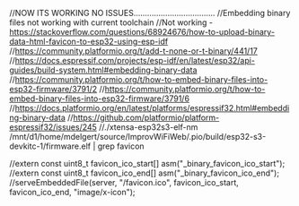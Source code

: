 
//NOW ITS WORKING NO ISSUES....................................
//Embedding binary files not working with current toolchain
//Not working - https://stackoverflow.com/questions/68924676/how-to-upload-binary-data-html-favicon-to-esp32-using-esp-idf
//https://community.platformio.org/t/add-t-none-or-t-binary/441/17
//https://docs.espressif.com/projects/esp-idf/en/latest/esp32/api-guides/build-system.html#embedding-binary-data
//https://community.platformio.org/t/how-to-embed-binary-files-into-esp32-firmware/3791/2
//https://community.platformio.org/t/how-to-embed-binary-files-into-esp32-firmware/3791/6
//https://docs.platformio.org/en/latest/platforms/espressif32.html#embedding-binary-data
//https://github.com/platformio/platform-espressif32/issues/245
//./xtensa-esp32s3-elf-nm /mnt/d1/home/mdelgert/source/ImprovWiFiWeb/.pio/build/esp32-s3-devkitc-1/firmware.elf | grep favicon

//extern const uint8_t favicon_ico_start[] asm("_binary_favicon_ico_start");
//extern const uint8_t favicon_ico_end[] asm("_binary_favicon_ico_end");
//serveEmbeddedFile(server, "/favicon.ico", favicon_ico_start, favicon_ico_end, "image/x-icon");